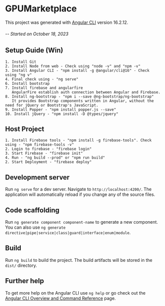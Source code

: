# GPUMarketplace

This project was generated with [Angular CLI](https://github.com/angular/angular-cli) version 16.2.12.

######  -- Started on October 18, 2023

## Setup Guide (Win)

    1. Install Git
    2. Install Node from web - Check using "node -v" and "npm -v"
    3. Install Angular CLI - "npm install -g @angular/cli@16" - Check using "ng v"
    4. Final check using - "ng serve"
    6. Install bootstrap
    7. Install firebase and angularfire
       AngularFire establish auth connection between Angular and Firebase.
    8. Install ng-bootstrap - "npm i --save @ng-bootstrap/ng-bootstrap" 
       It provides Bootstrap components written in Angular, without the need for jQuery or Bootstrap's JavaScript.
    9. Install Popper - "npm install popper.js --save"
    10. Install jQuery - "npm install -D @types/jquery"

## Host Project

    1. Install Firebase tools - "npm install -g firebase-tools". Check using - "npm firebase-tools -v"
    2. Login to firebase - "firebase login"
    3. Start Firebase - "firebase init"
    4. Run - "ng build --prod" or "npm run build"
    2. Start Deployment - "firebase deploy"

## Development server

Run `ng serve` for a dev server. Navigate to `http://localhost:4200/`. The application will automatically reload if you change any of the source files.

## Code scaffolding

Run `ng generate component component-name` to generate a new component. You can also use `ng generate directive|pipe|service|class|guard|interface|enum|module`.

## Build

Run `ng build` to build the project. The build artifacts will be stored in the `dist/` directory.

## Further help

To get more help on the Angular CLI use `ng help` or go check out the [Angular CLI Overview and Command Reference](https://angular.io/cli) page.
